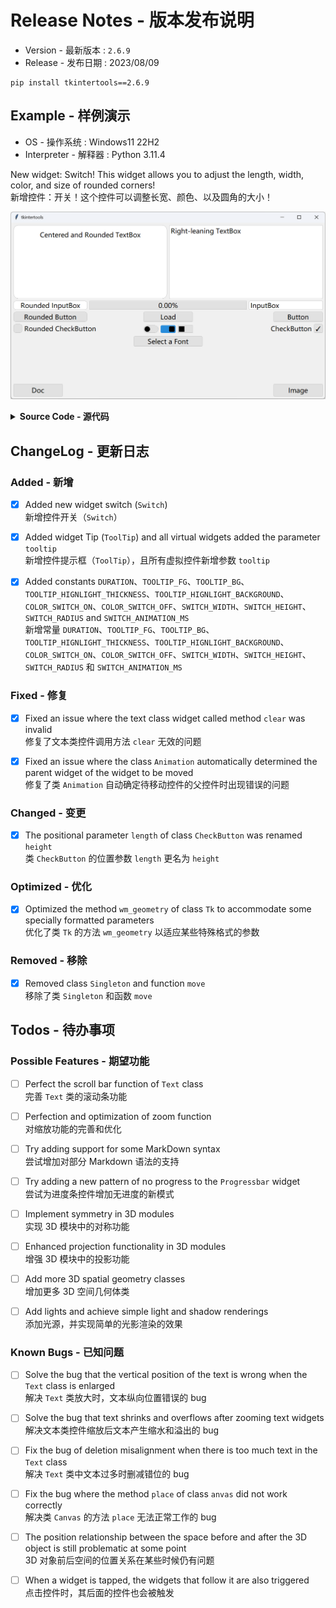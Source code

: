Release Notes - 版本发布说明
===========================

* Version - 最新版本 : `2.6.9`
* Release - 发布日期 : 2023/08/09

```
pip install tkintertools==2.6.9
```

Example - 样例演示
-----------------

* OS - 操作系统 : Windows11 22H2
* Interpreter - 解释器 : Python 3.11.4

New widget: Switch! This widget allows you to adjust the length, width, color, and size of rounded corners!  
新增控件：开关！这个控件可以调整长宽、颜色、以及圆角的大小！

![png](example.png)

<details><summary><b>Source Code - 源代码</b></summary>

```python
# Only the key parts of the code are shown here

tkt.Switch(canvas, 540, 420)
tkt.Switch(canvas, 610, 420, radius=4, default=True)
tkt.Switch(canvas, 680, 420, radius=0)
```

</details>

ChangeLog - 更新日志
-------------------

### Added - 新增

- [X] Added new widget switch (`Switch`)  
新增控件开关（`Switch`）

- [X] Added widget Tip (`ToolTip`) and all virtual widgets added the parameter `tooltip`  
新增控件提示框（`ToolTip`），且所有虚拟控件新增参数 `tooltip`

- [X] Added constants `DURATION`、`TOOLTIP_FG`、`TOOLTIP_BG`、`TOOLTIP_HIGNLIGHT_THICKNESS`、`TOOLTIP_HIGNLIGHT_BACKGROUND`、`COLOR_SWITCH_ON`、`COLOR_SWITCH_OFF`、`SWITCH_WIDTH`、`SWITCH_HEIGHT`、`SWITCH_RADIUS` and `SWITCH_ANIMATION_MS`  
新增常量 `DURATION`、`TOOLTIP_FG`、`TOOLTIP_BG`、`TOOLTIP_HIGNLIGHT_THICKNESS`、`TOOLTIP_HIGNLIGHT_BACKGROUND`、`COLOR_SWITCH_ON`、`COLOR_SWITCH_OFF`、`SWITCH_WIDTH`、`SWITCH_HEIGHT`、`SWITCH_RADIUS` 和 `SWITCH_ANIMATION_MS`

### Fixed - 修复

- [X] Fixed an issue where the text class widget called method `clear` was invalid  
修复了文本类控件调用方法 `clear` 无效的问题

- [X] Fixed an issue where the class `Animation` automatically determined the parent widget of the widget to be moved  
修复了类 `Animation` 自动确定待移动控件的父控件时出现错误的问题

### Changed - 变更

- [X] The positional parameter `length` of class `CheckButton` was renamed `height`  
类 `CheckButton` 的位置参数 `length` 更名为 `height`

### Optimized - 优化

- [X] Optimized the method `wm_geometry` of class `Tk` to accommodate some specially formatted parameters  
优化了类 `Tk` 的方法 `wm_geometry` 以适应某些特殊格式的参数

### Removed - 移除

- [X] Removed class `Singleton` and function `move`  
移除了类 `Singleton` 和函数 `move`

Todos - 待办事项
---------------

### Possible Features - 期望功能

- [ ] Perfect the scroll bar function of `Text` class  
完善 `Text` 类的滚动条功能

- [ ] Perfection and optimization of zoom function  
对缩放功能的完善和优化

- [ ] Try adding support for some MarkDown syntax  
尝试增加对部分 Markdown 语法的支持

- [ ] Try adding a new pattern of no progress to the `Progressbar` widget  
尝试为进度条控件增加无进度的新模式

- [ ] Implement symmetry in 3D modules  
实现 3D 模块中的对称功能

- [ ] Enhanced projection functionality in 3D modules  
增强 3D 模块中的投影功能

- [ ] Add more 3D spatial geometry classes  
增加更多 3D 空间几何体类

-  [ ] Add lights and achieve simple light and shadow renderings  
添加光源，并实现简单的光影渲染的效果

### Known Bugs - 已知问题

- [ ] Solve the bug that the vertical position of the text is wrong when the `Text` class is enlarged  
解决 `Text` 类放大时，文本纵向位置错误的 bug

- [ ] Solve the bug that text shrinks and overflows after zooming text widgets  
解决文本类控件缩放后文本产生缩水和溢出的 bug

- [ ] Fix the bug of deletion misalignment when there is too much text in the `Text` class  
解决 `Text` 类中文本过多时删减错位的 bug

- [ ] Fix the bug where the method `place` of class `anvas` did not work correctly  
解决类 `Canvas` 的方法 `place` 无法正常工作的 bug

- [ ] The position relationship between the space before and after the 3D object is still problematic at some point  
3D 对象前后空间的位置关系在某些时候仍有问题

- [ ] When a widget is tapped, the widgets that follow it are also triggered  
点击控件时，其后面的控件也会被触发

